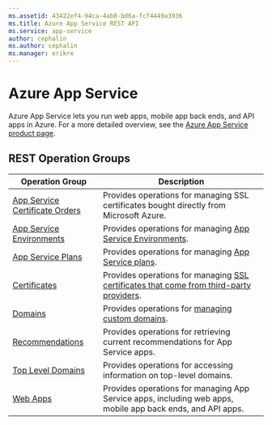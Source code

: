 ```yaml
---
ms.assetid: 43422ef4-94ca-4ab8-bd6a-fcf4449a3936
ms.title: Azure App Service REST API
ms.service: app-service
author: cephalin
ms.author: cephalin
ms.manager: erikre
---
```


# Azure App Service

Azure App Service lets you run web apps, mobile app back ends, and API apps in Azure. For a more detailed overview, 
see the [Azure App Service product page](https://azure.microsoft.com/services/app-service).

## REST Operation Groups

| Operation Group | Description |
|------|------|
| [App Service Certificate Orders](./appservicecertificateorders) | Provides operations for managing SSL certificates bought directly from Microsoft Azure. |
| [App Service Environments](./appserviceenvironments) | Provides operations for managing [App Service Environments](https://azure.microsoft.com/documentation/articles/app-service-app-service-environment-intro/). |
| [App Service Plans](./appserviceplans) | Provides operations for managing [App Service plans](https://azure.microsoft.com/documentation/articles/azure-web-sites-web-hosting-plans-in-depth-overview/). |
| [Certificates](./certificates) | Provides operations for managing [SSL certificates that come from third-party providers](https://azure.microsoft.com/documentation/articles/web-sites-configure-ssl-certificate/). |
| [Domains](./domains) | Provides operations for [managing custom domains](https://azure.microsoft.com/documentation/articles/custom-dns-web-site-buydomains-web-app/). |
| [Recommendations](./recommendations) | Provides operations for retrieving current recommendations for App Service apps. |
| [Top Level Domains](./topleveldomains) | Provides operations for accessing information on top-level domains. |
| [Web Apps](./webapps) | Provides operations for managing App Service apps, including web apps, mobile app back ends, and API apps. |

